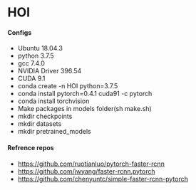 # HOI

#### Configs
* Ubuntu 18.04.3
* python 3.7.5
* gcc 7.4.0
* NVIDIA Driver 396.54
* CUDA 9.1
* conda create -n HOI python=3.7.5
* conda install pytorch=0.4.1 cuda91 -c pytorch
* conda install torchvision
* Make packages in models folder(sh make.sh)
* mkdir checkpoints
* mkdir datasets
* mkdir pretrained_models

#### Refrence repos
* https://github.com/ruotianluo/pytorch-faster-rcnn
* https://github.com/jwyang/faster-rcnn.pytorch
* https://github.com/chenyuntc/simple-faster-rcnn-pytorch

